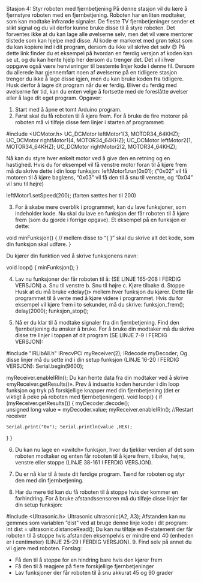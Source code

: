 Stasjon 4: Styr roboten med fjernbetjening
På denne stasjon vil du lære å fjernstyre roboten med en fjernbetjening. Roboten har en liten modtaker, som kan modtake infrarøde signaler. De fleste TV fjernbetjeninger sender et slikt signal og du vil derfor kunne bruke disse til å styre roboten.
Det forventes ikke at du kan lage alle øvelserne selv, men det vil være mentorer tilstede som kan hjelpe med disse.
Al kode er markeret med grøn tekst som du kan kopiere ind i dit program, dersom du ikke vil skrive det selv 😊
På dette link finder du et eksempel på hvordan en færdig versjon af koden kan se ut, og du kan hente hjelp her dersom du trenger det. Det vil i hver oppgave også være henvisninger til bestemte linjer kode i denne fil.
Dersom du allerede har gjennemført noen af øvelserne på en tidligere stasjon trenger du ikke å lage disse igjen, men du kan bruke koden fra tidligere. Husk derfor å lagre dit program når du er ferdig.
Bliver du ferdig med øvelserne før tid, kan du enten velge å fortsette med de foreslåtte øvelser eller å lage dit eget program.
Opgaver:
1.	Start med å åpne et tomt Arduino program.
2.	Først skal du få roboten til å kjøre frem. For å bruke de fire motorer på roboten må vi tilføje disse fem linjer i starten af programmet:

#include <UCMotor.h>
UC_DCMotor leftMotor1(3, MOTOR34_64KHZ);
UC_DCMotor rightMotor1(4, MOTOR34_64KHZ);
UC_DCMotor leftMotor2(1, MOTOR34_64KHZ);
UC_DCMotor rightMotor2(2, MOTOR34_64KHZ);

Nå kan du styre hver enkelt motor ved å give den en retning og en hastighed. Hvis du for eksempel vil få venstre motor foran til å kjøre frem må du skrive dette i din loop funksjon:
leftMotor1.run(0x01); 	(“0x02” vil få motoren til å kjøre baglæns, “0x03” vil få den til å snu til venstre, og “0x04” vil snu til højre)

leftMotor1.setSpeed(200);		(farten sættes her til 200)

3.	For å skabe mere overblik i programmet, kan du lave funksjoner, som indeholder kode. Nu skal du lave en funksjon der får roboten til å kjøre frem (som du gjorde i forrige opgave). Et eksempel på en funksjon er dette:

void minFunksjon() {
    // mellem disse to “{ }” skal du skrive alt det kode, som din funksjon skal udføre.
}

Du kjører din funktion ved å skrive funksjonens navn:
	
void loop() {
minFunksjon();
}

4.	Lav nu funksjoner der får roboten til å:		(SE LINJE 165-208 I FERDIG VERSJON)
a.	Snu til venstre
b.	Snu til højre
c.	Kjøre tilbake
d.	Stoppe
Husk at du må bruke «delay()» mellem hver funksjon du kjører. Dette får programmet til å vente med å kjøre videre i programmet. Hvis du for eksempel vil kjøre frem i to sekunder, må du skrive:
funksjon_frem();
delay(2000);
funksjon_stop();

5.	Nå er du klar til å modtake signaler fra din fjernbetjening. Find den fjernbetjening du ønsker å bruke. For å bruke din modtaker må du skrive disse tre linjer i toppen af dit program (SE LINJE 7-9 I FERDIG VERSJON):

#include "IRLibAll.h"
IRrecvPCI myReceiver(2);
IRdecode myDecoder;
Og disse linjer må du sette ind i din setup funksjon (LINJE 16-20 I FERDIG VERSJON):
Serial.begin(9600);
  
myReceiver.enableIRIn();
Du kan hente data fra din modtaker ved å skrive «myReceiver.getResults()». Prøv å indsætte koden herunder i din loop funksjon og tryk på forskjellige knapper med din fjernbetjening (det er viktigt å peke på roboten med fjernbetjeningen).
void loop() {
  	if (myReceiver.getResults()) {
    myDecoder.decode();         
    unsigned long value = myDecoder.value;
    myReceiver.enableIRIn();      //Restart receiver

    Serial.print("0x"); Serial.println(value ,HEX);
}
}

6.	Du kan nu lage en «switch» funksjon, hvor du tjekker verdien af det som roboten modtaker og enten får roboten til å kjøre frem, tilbake, højre, venstre eller stoppe (LINJE 38-161 I FERDIG VERSJON).

7.	Du er nå klar til å teste dit ferdige program. Tænd for roboten og styr den med din fjernbetjening.

8.	Har du mere tid kan du få roboten til å stoppe hvis der kommer en forhindring. For å bruke afstandssensoren må du tilføje disse linjer før din setup funksjon:

#include <Ultrasonic.h>
Ultrasonic ultrasonic(A2, A3);
	Afstanden kan nu gemmes som variablen ”dist” ved at bruge denne linje kode i dit program:
		  int  dist = ultrasonic.distanceRead();
Du kan nu tilføje en if-statement der får roboten til å stoppe hvis afstanden eksempelvis er mindre end 40 (enheden er i centimeter) (LINJE 25-29 I FERDIG VERSJON).
9.	Find selv på annet du vil gjøre med roboten. Forslag:
-	Få den til å stoppe for en hindring bare hvis den kjører frem
-	Få den til å reagjere på flere forskjellige fjernbetjeninger
-	Lav funksjoner der får roboten til å snu akkurat 45 og 90 grader


